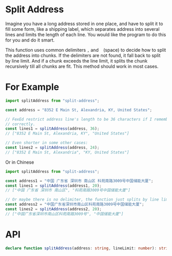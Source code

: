 # Split Address

Imagine you have a long address stored in one place, and have to split it to
fill some form, like a shipping label, which separates address into several
lines and limits the length of each line. You would like the program to do this
for you and do it smart.

This function uses common delimiters `,` and ` ` (space) to decide how to split
the address into chunks. If the delimiters are not found, it fall back to split
by line limit. And if a chunk exceeds the line limit, it splits the chunk
recursively till all chunks are fit. This method should work in most cases.

# For Example

```ts
import splitAddress from "split-address";

const address = "8352 E Main St, Alexandria, KY, United States";

// FexEd restrict address line's length to be 36 characters if I remember
// correctly.
const lines1 = splitAddress(address, 36);
// ["8352 E Main St, Alexandria, KY", "United States"]

// Even shorter in some other cases:
const lines2 = splitAddress(address, 24);
// ["8352 E Main St, Alexandria", "KY, United States"]
```

Or in Chinese
```ts
import splitAddress from "split-address";

const address1 = "中国 广东省 深圳市 南山区 科苑南路3009号中国储能大厦";
const lines1 = splitAddress(address1, 20);
// ["中国 广东省 深圳市 南山区", "科苑南路3009号中国储能大厦"]

// Or maybe there is no delimiter, the function just splits by line limit:
const address2 = "中国广东省深圳市南山区科苑南路3009号中国储能大厦";
const lines2 = splitAddress(address2, 20);
// ["中国广东省深圳市南山区科苑南路3009号", "中国储能大厦"]
```

# API

```ts
declare function splitAddress(address: string, lineLimit: number): string[];
```
